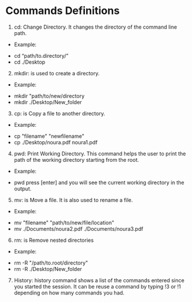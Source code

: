 # Commands Definitions 
1. cd: Change Directory. It changes the directory of the command line path.
* Example:
- cd “path/to.directory/”
- cd ./Desktop

2. mkdir: is used to create a directory.
* Example:
- mkdir "path/to/new/directory
- mkdir ./Desktop/New_folder

3. cp: is Copy a file to another directory.
* Example:
- cp "filename" "newfilename"
- cp ./Desktop/noura.pdf noura1.pdf
4. pwd: Print Working Directory. This command helps the user to print the path of the working directory
starting from the root.
* Example:
- pwd press [enter]  and you will see the current working directory in the  output.

5. mv: is Move a file. It is also used to rename a file.
* Example:
- mv "filename" "path/to/new/file/location"
- mv ./Documents/noura2.pdf ./Documents/noura3.pdf

6. rm: is Remove nested directories
* Example:
- rm -R "/path/to.root/directory"
- rm -R ./Desktop/New_folder
7. History: history command shows a list of the commands entered since you started the session.
It can be reuse a command by typing !3 or !1 depending on how many commands you had.   
